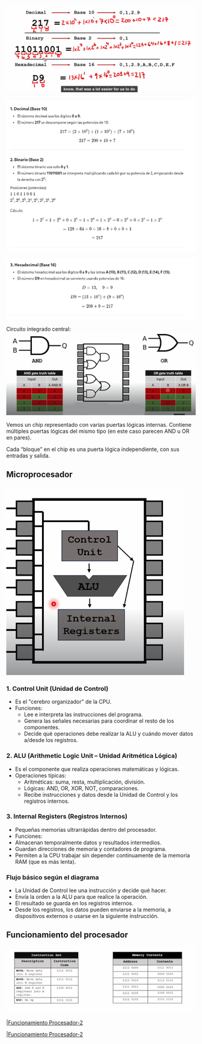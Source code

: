 

![Sistemas numéricos](capturas/numeric-systems.png)


![Sistemas numéricos](capturas/numeric-systems-2.png)

![Sistemas numéricos](capturas/numeric-systems-3.png)

Circuito integrado central:
![Gates](capturas/gates.png)

Vemos un chip representado con varias puertas lógicas internas. Contiene múltiples puertas lógicas del mismo tipo (en este caso parecen AND u OR en pares).

Cada “bloque” en el chip es una puerta lógica independiente, con sus entradas y salida.

## Microprocesador
![microprocesador](capturas/microprocesador.png)

### 1. Control Unit (Unidad de Control)
- Es el "cerebro organizador" de la CPU.
- Funciones:
  - Lee e interpreta las instrucciones del programa.
  - Genera las señales necesarias para coordinar el resto de los componentes.
  - Decide qué operaciones debe realizar la ALU y cuándo mover datos a/desde los registros.

### 2. ALU (Arithmetic Logic Unit – Unidad Aritmética Lógica)
- Es el componente que realiza operaciones matemáticas y lógicas.
- Operaciones típicas:
  - Aritméticas: suma, resta, multiplicación, división.
  - Lógicas: AND, OR, XOR, NOT, comparaciones.
  - Recibe instrucciones y datos desde la Unidad de Control y los registros internos.

### 3. Internal Registers (Registros Internos)
- Pequeñas memorias ultrarrápidas dentro del procesador.
-  Funciones:
  - Almacenan temporalmente datos y resultados intermedios.
  - Guardan direcciones de memoria y contadores de programa.
  - Permiten a la CPU trabajar sin depender continuamente de la memoria RAM (que es más lenta).

### Flujo básico según el diagrama
- La Unidad de Control lee una instrucción y decide qué hacer.
- Envía la orden a la ALU para que realice la operación.
- El resultado se guarda en los registros internos.
- Desde los registros, los datos pueden enviarse a la memoria, a dispositivos externos o usarse en la siguiente instrucción.


## Funcionamiento del procesador
![Funcionamiento Procesador](capturas/funionamiento-procesador.png)



|[Funcionamiento Procesador-2](capturas/funcionamiento-procesador-1.png)

|[Funcionamiento Procesador-2](capturas/funcionamiento-procesador-3.png)
